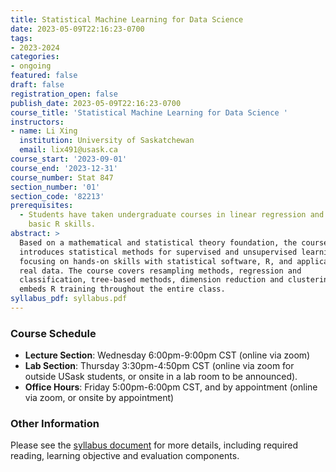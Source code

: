 ```yaml
---
title: Statistical Machine Learning for Data Science
date: 2023-05-09T22:16:23-0700
tags:
- 2023-2024
categories:
- ongoing
featured: false
draft: false
registration_open: false
publish_date: 2023-05-09T22:16:23-0700
course_title: 'Statistical Machine Learning for Data Science '
instructors:
- name: Li Xing
  institution: University of Saskatchewan
  email: lix491@usask.ca
course_start: '2023-09-01'
course_end: '2023-12-31'
course_number: Stat 847
section_number: '01'
section_code: '82213'
prerequisites: 
  - Students have taken undergraduate courses in linear regression and have
    basic R skills.
abstract: >
  Based on a mathematical and statistical theory foundation, the course
  introduces statistical methods for supervised and unsupervised learning,
  focusing on hands-on skills with statistical software, R, and applications to
  real data. The course covers resampling methods, regression and
  classification, tree-based methods, dimension reduction and clustering. It
  embeds R training throughout the entire class.
syllabus_pdf: syllabus.pdf
---
```

### Course Schedule
  * **Lecture Section**: Wednesday 6:00pm-9:00pm CST (online via zoom)
  * **Lab Section**: Thursday 3:30pm-4:50pm CST (online via zoom for outside USask
    students, or onsite in a lab room to be announced).
  * **Office Hours**: Friday 5:00pm-6:00pm CST, and by appointment (online via zoom,
    or onsite by appointment)

### Other Information
Please see the [syllabus
document](/courses/2023-2024/statistical-machine-learning-for-data-science/syllabus.pdf)
for more details, including required reading, learning objective and evaluation
    components.
